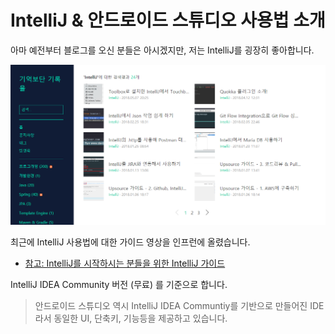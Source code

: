 # IntelliJ & 안드로이드 스튜디오 사용법 소개

아마 예전부터 블로그를 오신 분들은 아시겠지만, 저는 IntelliJ를 굉장히 좋아합니다.

![blog](./images/blog.png)

최근에 IntelliJ 사용법에 대한 가이드 영상을 인프런에 올렸습니다.

* [참고: IntelliJ를 시작하시는 분들을 위한 IntelliJ 가이드](http://bit.ly/2NBjCb3)

IntelliJ IDEA Community 버전 (무료) 를 기준으로 합니다.  

> 안드로이드 스튜디오 역시 IntelliJ IDEA Communtiy를 기반으로 만들어진 IDE라서 동일한 UI, 단축키, 기능등을 제공하고 있습니다.

